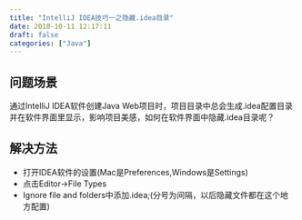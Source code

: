 ```yaml
---
title: "IntelliJ IDEA技巧一之隐藏.idea目录"
date: 2018-10-11 12:17:11
draft: false
categories: ["Java"]
---
```

## 问题场景
通过IntelliJ IDEA软件创建Java Web项目时，项目目录中总会生成.idea配置目录并在软件界面里显示，影响项目美感，如何在软件界面中隐藏.idea目录呢？

## 解决方法
* 打开IDEA软件的设置(Mac是Preferences,Windows是Settings)
* 点击Editor->File Types
* Ignore file and folders中添加.idea;(分号为间隔，以后隐藏文件都在这个地方配置)
